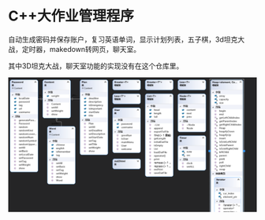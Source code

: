 # C++大作业管理程序  

自动生成密码并保存账户，复习英语单词，显示计划列表，五子棋，3d坦克大战，定时器，makedown转网页，聊天室。  

其中3D坦克大战，聊天室功能的实现没有在这个仓库里。

![image](https://github.com/dyldw/C-/blob/master/UML.png?raw=true)

